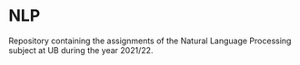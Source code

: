 # NLP
Repository containing the assignments of the Natural Language Processing subject at UB during the year 2021/22.
